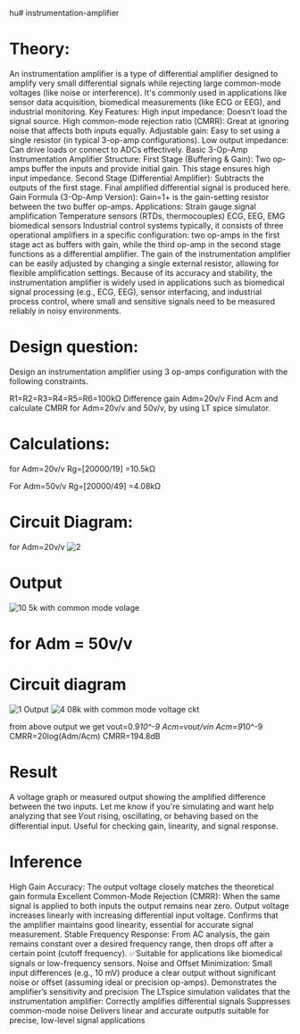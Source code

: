 hu# instrumentation-amplifier
# Theory:
An instrumentation amplifier is a type of differential amplifier designed to amplify very small differential signals while rejecting large common-mode voltages (like noise or interference). It's commonly used in applications like sensor data acquisition, biomedical measurements (like ECG or EEG), and industrial monitoring.
Key Features:
High input impedance: Doesn’t load the signal source.
High common-mode rejection ratio (CMRR): Great at ignoring noise that affects both inputs equally.
Adjustable gain: Easy to set using a single resistor (in typical 3-op-amp configurations).
Low output impedance: Can drive loads or connect to ADCs effectively.
Basic 3-Op-Amp Instrumentation Amplifier Structure:
First Stage (Buffering & Gain):
Two op-amps buffer the inputs and provide initial gain.
This stage ensures high input impedance.
Second Stage (Differential Amplifier):
Subtracts the outputs of the first stage.
Final amplified differential signal is produced here.
Gain Formula (3-Op-Amp Version):
Gain=1+ 
  is the gain-setting resistor between the two buffer op-amps.
Applications:
Strain gauge signal amplification
Temperature sensors (RTDs, thermocouples)
ECG, EEG, EMG biomedical sensors
Industrial control systems
typically, it consists of three operational amplifiers in a specific configuration: two op-amps in the first stage act as buffers with gain, while the third op-amp in the second stage functions as a differential amplifier. The gain of the instrumentation amplifier can be easily adjusted by changing a single external resistor, allowing for flexible amplification settings. Because of its accuracy and stability, the instrumentation amplifier is widely used in applications such as biomedical signal processing (e.g., ECG, EEG), sensor interfacing, and industrial process control, where small and sensitive signals need to be measured reliably in noisy environments.

# Design question:
Design an instrumentation amplifier using 3 op-amps configuration with the following constraints.

R1=R2=R3=R4=R5=R6=100kΩ
Difference gain Adm=20v/v
Find Acm and calculate CMRR for Adm=20v/v and 50v/v, by using LT spice simulator.

# Calculations:
for Adm=20v/v
Rg=[20000/19] =10.5kΩ

For Adm=50v/v
Rg=[20000/49] =4.08kΩ

 # Circuit Diagram:
for Adm=20v/v
![2](https://github.com/user-attachments/assets/286d5b72-75b2-4b90-bd07-3abaa912ff26)

# Output
![10 5k with common mode volage](https://github.com/user-attachments/assets/dbdeb103-e3c0-49b7-8b71-164183a56b97)
 # for Adm = 50v/v
# Circuit diagram
![1](https://github.com/user-attachments/assets/ed38e202-5405-40c1-a35d-bde139705e50)
Output
![4 08k with common mode voltage ckt](https://github.com/user-attachments/assets/c087d0f1-1ee6-4d86-9ac3-756035019cca)

from above output we get vout=0.9*10^-9
Acm=vout/vin
Acm=9*10^-9
CMRR=20log(Adm/Acm)
CMRR=194.8dB
# Result 
  A voltage graph or measured output showing the amplified difference between the two inputs. Let me know if you're simulating and want help analyzing that
see 𝑉out rising, oscillating, or behaving based on the differential input.
Useful for checking gain, linearity, and signal response.

# Inference
High Gain Accuracy:
The output voltage closely matches the theoretical gain formula
Excellent Common-Mode Rejection (CMRR):
When the same signal is applied to both inputs the output remains near zero. 
Output voltage increases linearly with increasing differential input voltage.
 Confirms that the amplifier maintains good linearity, essential for accurate signal measurement.
Stable Frequency Response:
From AC analysis, the gain remains constant over a desired frequency range, then drops off after a certain point (cutoff frequency).
✅Suitable for applications like biomedical signals or low-frequency sensors.
Noise and Offset Minimization:
Small input differences (e.g., 10 mV) produce a clear output without significant noise or offset (assuming ideal or precision op-amps).
 Demonstrates the amplifier’s sensitivity and precision
The LTspice simulation validates that the instrumentation amplifier:
Correctly amplifies differential signals
Suppresses common-mode noise
Delivers linear and accurate outputIs suitable for precise, low-level signal applications








